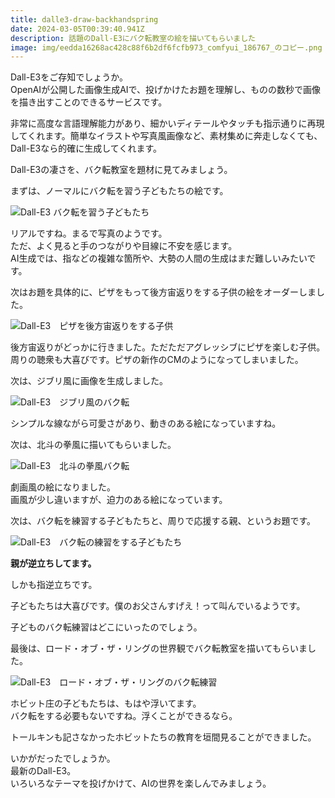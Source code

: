 ```yaml
---
title: dalle3-draw-backhandspring
date: 2024-03-05T00:39:40.941Z
description: 話題のDall-E3にバク転教室の絵を描いてもらいました
image: img/eedda16268ac428c88f6b2df6fcfb973_comfyui_186767_のコピー.png
---
```

Dall-E3をご存知でしょうか。\
OpenAIが公開した画像生成AIで、投げかけたお題を理解し、ものの数秒で画像を描き出すことのできるサービスです。

非常に高度な言語理解能力があり、細かいディテールやタッチも指示通りに再現してくれます。簡単なイラストや写真風画像など、素材集めに奔走しなくても、Dall-E3なら的確に生成してくれます。

Dall-E3の凄さを、バク転教室を題材に見てみましょう。

まずは、ノーマルにバク転を習う子どもたちの絵です。

![Dall-E3 バク転を習う子どもたち](img/eedda16268ac428c88f6b2df6fcfb973_comfyui_186767_.png)

リアルですね。まるで写真のようです。\
ただ、よく見ると手のつながりや目線に不安を感じます。\
AI生成では、指などの複雑な箇所や、大勢の人間の生成はまだ難しいみたいです。

次はお題を具体的に、ピザをもって後方宙返りをする子供の絵をオーダーしました。

![Dall-E3　ピザを後方宙返りをする子供](img/6bd02b2455174789970500bb068f1db2_comfyui_187259_.png)

後方宙返りがどっかに行きました。ただただアグレッシブにピザを楽しむ子供。周りの聴衆も大喜びです。ピザの新作のCMのようになってしまいました。

次は、ジブリ風に画像を生成しました。

![Dall-E3　ジブリ風のバク転](img/9daf6934077f450d9058aeb481ee86d2_comfyui_231074_.png)

シンプルな線ながら可愛さがあり、動きのある絵になっていますね。

次は、北斗の拳風に描いてもらいました。

![Dall-E3　北斗の拳風バク転](img/1f9d5c07a36248df9035b6198c0dfa3b_comfyui_205888_.png)

劇画風の絵になりました。\
画風が少し違いますが、迫力のある絵になっています。

次は、バク転を練習する子どもたちと、周りで応援する親、というお題です。

![Dall-E3　バク転の練習をする子どもたち](img/f759d06bb7354a898b012b8dd69dc385_comfyui_221182_.png)

**親が逆立ちしてます。**

しかも指逆立ちです。

子どもたちは大喜びです。僕のお父さんすげえ！って叫んでいるようです。

子どものバク転練習はどこにいったのでしょう。

最後は、ロード・オブ・ザ・リングの世界観でバク転教室を描いてもらいました。

![Dall-E3　ロード・オブ・ザ・リングのバク転練習](img/f32cf24af73e4e6e8d118a0d3fe9ead7_comfyui_186759_.png)

ホビット庄の子どもたちは、もはや浮いてます。\
バク転をする必要もないですね。浮くことができるなら。

トールキンも記さなかったホビットたちの教育を垣間見ることができました。

いかがだったでしょうか。\
最新のDall-E3。\
いろいろなテーマを投げかけて、AIの世界を楽しんでみましょう。